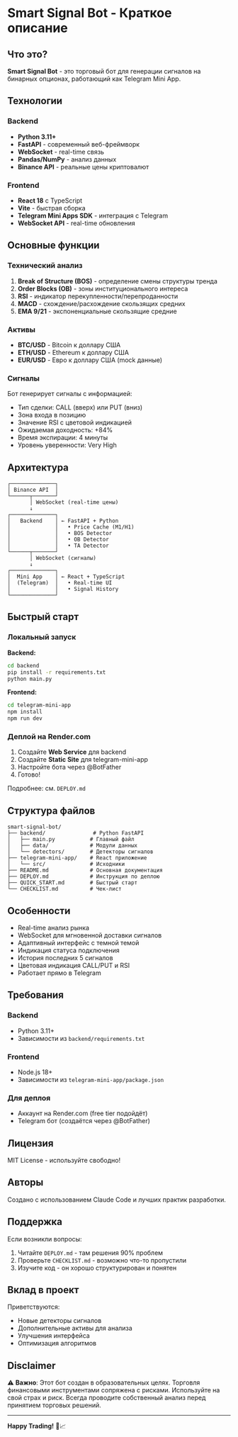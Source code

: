 # Smart Signal Bot - Краткое описание

## Что это?

**Smart Signal Bot** - это торговый бот для генерации сигналов на бинарных опционах, работающий как Telegram Mini App.

## Технологии

### Backend
- **Python 3.11+**
- **FastAPI** - современный веб-фреймворк
- **WebSocket** - real-time связь
- **Pandas/NumPy** - анализ данных
- **Binance API** - реальные цены криптовалют

### Frontend
- **React 18** с TypeScript
- **Vite** - быстрая сборка
- **Telegram Mini Apps SDK** - интеграция с Telegram
- **WebSocket API** - real-time обновления

## Основные функции

### Технический анализ
1. **Break of Structure (BOS)** - определение смены структуры тренда
2. **Order Blocks (OB)** - зоны институционального интереса
3. **RSI** - индикатор перекупленности/перепроданности
4. **MACD** - схождение/расхождение скользящих средних
5. **EMA 9/21** - экспоненциальные скользящие средние

### Активы
- **BTC/USD** - Bitcoin к доллару США
- **ETH/USD** - Ethereum к доллару США
- **EUR/USD** - Евро к доллару США (mock данные)

### Сигналы
Бот генерирует сигналы с информацией:
- Тип сделки: CALL (вверх) или PUT (вниз)
- Зона входа в позицию
- Значение RSI с цветовой индикацией
- Ожидаемая доходность: +84%
- Время экспирации: 4 минуты
- Уровень уверенности: Very High

## Архитектура

```
┌──────────────┐
│ Binance API  │
└──────┬───────┘
       │ WebSocket (real-time цены)
       ↓
┌──────────────┐
│   Backend    │ ← FastAPI + Python
│              │   • Price Cache (M1/H1)
│              │   • BOS Detector
│              │   • OB Detector
│              │   • TA Detector
└──────┬───────┘
       │ WebSocket (сигналы)
       ↓
┌──────────────┐
│  Mini App    │ ← React + TypeScript
│  (Telegram)  │   • Real-time UI
│              │   • Signal History
└──────────────┘
```

## Быстрый старт

### Локальный запуск

**Backend:**
```bash
cd backend
pip install -r requirements.txt
python main.py
```

**Frontend:**
```bash
cd telegram-mini-app
npm install
npm run dev
```

### Деплой на Render.com

1. Создайте **Web Service** для backend
2. Создайте **Static Site** для telegram-mini-app
3. Настройте бота через @BotFather
4. Готово!

Подробнее: см. `DEPLOY.md`

## Структура файлов

```
smart-signal-bot/
├── backend/               # Python FastAPI
│   ├── main.py           # Главный файл
│   ├── data/             # Модули данных
│   └── detectors/        # Детекторы сигналов
├── telegram-mini-app/    # React приложение
│   └── src/              # Исходники
├── README.md             # Основная документация
├── DEPLOY.md             # Инструкция по деплою
├── QUICK_START.md        # Быстрый старт
└── CHECKLIST.md          # Чек-лист
```

## Особенности

- Real-time анализ рынка
- WebSocket для мгновенной доставки сигналов
- Адаптивный интерфейс с темной темой
- Индикация статуса подключения
- История последних 5 сигналов
- Цветовая индикация CALL/PUT и RSI
- Работает прямо в Telegram

## Требования

### Backend
- Python 3.11+
- Зависимости из `backend/requirements.txt`

### Frontend
- Node.js 18+
- Зависимости из `telegram-mini-app/package.json`

### Для деплоя
- Аккаунт на Render.com (free tier подойдёт)
- Telegram бот (создаётся через @BotFather)

## Лицензия

MIT License - используйте свободно!

## Авторы

Создано с использованием Claude Code и лучших практик разработки.

## Поддержка

Если возникли вопросы:
1. Читайте `DEPLOY.md` - там решения 90% проблем
2. Проверьте `CHECKLIST.md` - возможно что-то пропустили
3. Изучите код - он хорошо структурирован и понятен

## Вклад в проект

Приветствуются:
- Новые детекторы сигналов
- Дополнительные активы для анализа
- Улучшения интерфейса
- Оптимизация алгоритмов

## Disclaimer

⚠️ **Важно**: Этот бот создан в образовательных целях. Торговля финансовыми инструментами сопряжена с рисками. Используйте на свой страх и риск. Всегда проводите собственный анализ перед принятием торговых решений.

---

**Happy Trading!** 🚀📈
